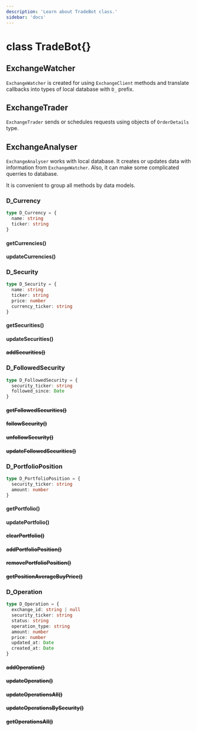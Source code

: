 ```yaml
---
description: 'Learn about TradeBot class.'
sidebar: 'docs'
---
```


# class TradeBot{}

## ExchangeWatcher

`ExchangeWatcher` is created for using `ExchangeClient` methods and translate callbacks into types of local database with `D_` prefix.

## ExchangeTrader

`ExchangeTrader` sends or schedules requests using objects of `OrderDetails` type.

## ExchangeAnalyser

`ExchangeAnalyser` works with local database. It creates or updates data with information from `ExchangeWatcher`. Also, it can make some complicated querries to database.

It is convenient to group all methods by data models.

### D_Currency

```ts
type D_Currency = {
  name: string
  ticker: string
}
```

#### getCurrencies()

#### updateCurrencies()

### D_Security

```ts
type D_Security = {
  name: string
  ticker: string
  price: number
  currency_ticker: string
}
```

#### getSecurities()

#### updateSecurities()

#### ~~addSecurities()~~

### D_FollowedSecurity

```ts
type D_FollowedSecurity = {
  security_ticker: string
  followed_since: Date
}
```

#### ~~getFollowedSecurities()~~

#### ~~followSecurity()~~

#### ~~unfollowSecurity()~~

#### ~~updateFollowedSecurities()~~

### D_PortfolioPosition

```ts
type D_PortfolioPosition = {
  security_ticker: string
  amount: number
}
```

#### getPortfolio()

#### updatePortfolio()

#### ~~clearPortfolio()~~

#### ~~addPortfolioPosition()~~

#### ~~removePortfolioPosition()~~

#### ~~getPositionAverageBuyPrice()~~

### D_Operation

```ts
type D_Operation = {
  exchange_id: string | null
  security_ticker: string
  status: string
  operation_type: string
  amount: number
  price: number
  updated_at: Date
  created_at: Date
}
```

#### ~~addOperation()~~

#### ~~updateOperation()~~

#### ~~updateOperationsAll()~~

#### ~~updateOperationsBySecurity()~~

#### ~~getOperationsAll()~~
